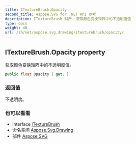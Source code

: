 ```yaml
---
title: ITextureBrush.Opacity
second_title: Aspose.SVG for .NET API 参考
description: ITextureBrush 财产. 获取颜色变换矩阵中的不透明度值
type: docs
weight: 40
url: /zh/net/aspose.svg.drawing/itexturebrush/opacity/
---
```

## ITextureBrush.Opacity property

获取颜色变换矩阵中的不透明度值。

```csharp
public float Opacity { get; }
```

### 返回值

不透明度。

### 也可以看看

* interface [ITextureBrush](../)
* 命名空间 [Aspose.Svg.Drawing](../../itexturebrush/)
* 部件 [Aspose.SVG](../../../)


